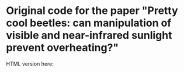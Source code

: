 # Original code for the paper "Pretty cool beetles: can manipulation of visible and near-infrared sunlight prevent overheating?"

HTML version here: 
